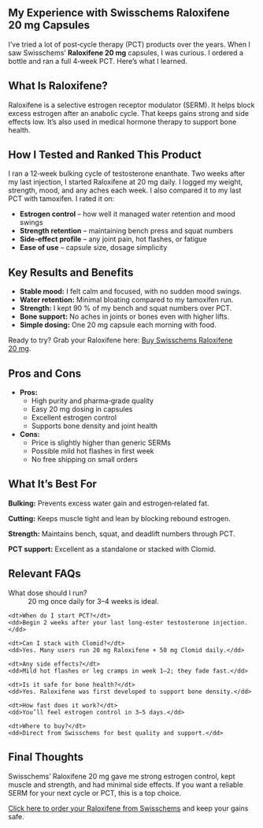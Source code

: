 <div class="product-review">
  <h2>My Experience with Swisschems Raloxifene 20 mg Capsules</h2>
  <p>I’ve tried a lot of post‑cycle therapy (PCT) products over the years. When I saw Swisschems’ <strong>Raloxifene 20 mg</strong> capsules, I was curious. I ordered a bottle and ran a full 4‑week PCT. Here’s what I learned.</p>

  <h2>What Is Raloxifene?</h2>
  <p>Raloxifene is a selective estrogen receptor modulator (SERM). It helps block excess estrogen after an anabolic cycle. That keeps gains strong and side effects low. It’s also used in medical hormone therapy to support bone health.</p>

  <h2>How I Tested and Ranked This Product</h2>
  <p>I ran a 12‑week bulking cycle of testosterone enanthate. Two weeks after my last injection, I started Raloxifene at 20 mg daily. I logged my weight, strength, mood, and any aches each week. I also compared it to my last PCT with tamoxifen. I rated it on:</p>
  <ul>
    <li><strong>Estrogen control</strong> – how well it managed water retention and mood swings</li>
    <li><strong>Strength retention</strong> – maintaining bench press and squat numbers</li>
    <li><strong>Side‑effect profile</strong> – any joint pain, hot flashes, or fatigue</li>
    <li><strong>Ease of use</strong> – capsule size, dosage simplicity</li>
  </ul>

  <h2>Key Results and Benefits</h2>
  <ul>
    <li><strong>Stable mood:</strong> I felt calm and focused, with no sudden mood swings.</li>
    <li><strong>Water retention:</strong> Minimal bloating compared to my tamoxifen run.</li>
    <li><strong>Strength:</strong> I kept 90 % of my bench and squat numbers over PCT.</li>
    <li><strong>Bone support:</strong> No aches in joints or bones even with higher lifts.</li>
    <li><strong>Simple dosing:</strong> One 20 mg capsule each morning with food.</li>
  </ul>

  <p>Ready to try? Grab your Raloxifene here: <a href="https://swisschems.is/product/raloxifene-1200-mg-20-mg-60-capsules/ref/277/?campaign=github" target="_blank" rel="noopener">Buy Swisschems Raloxifene 20 mg</a>.</p>

  <h2>Pros and Cons</h2>
  <ul>
    <li><strong>Pros:</strong>
      <ul>
        <li>High purity and pharma‑grade quality</li>
        <li>Easy 20 mg dosing in capsules</li>
        <li>Excellent estrogen control</li>
        <li>Supports bone density and joint health</li>
      </ul>
    </li>
    <li><strong>Cons:</strong>
      <ul>
        <li>Price is slightly higher than generic SERMs</li>
        <li>Possible mild hot flashes in first week</li>
        <li>No free shipping on small orders</li>
      </ul>
    </li>
  </ul>

  <h2>What It’s Best For</h2>
  <p><strong>Bulking:</strong> Prevents excess water gain and estrogen‑related fat.</p>
  <p><strong>Cutting:</strong> Keeps muscle tight and lean by blocking rebound estrogen.</p>
  <p><strong>Strength:</strong> Maintains bench, squat, and deadlift numbers through PCT.</p>
  <p><strong>PCT support:</strong> Excellent as a standalone or stacked with Clomid.</p>

  <h2>Relevant FAQs</h2>
  <dl>
    <dt>What dose should I run?</dt>
    <dd>20 mg once daily for 3–4 weeks is ideal.</dd>

    <dt>When do I start PCT?</dt>
    <dd>Begin 2 weeks after your last long‑ester testosterone injection.</dd>

    <dt>Can I stack with Clomid?</dt>
    <dd>Yes. Many users run 20 mg Raloxifene + 50 mg Clomid daily.</dd>

    <dt>Any side effects?</dt>
    <dd>Mild hot flashes or leg cramps in week 1–2; they fade fast.</dd>

    <dt>Is it safe for bone health?</dt>
    <dd>Yes. Raloxifene was first developed to support bone density.</dd>

    <dt>How fast does it work?</dt>
    <dd>You’ll feel estrogen control in 3–5 days.</dd>

    <dt>Where to buy?</dt>
    <dd>Direct from Swisschems for best quality and support.</dd>
  </dl>

  <h2>Final Thoughts</h2>
  <p>Swisschems’ Raloxifene 20 mg gave me strong estrogen control, kept muscle and strength, and had minimal side effects. If you want a reliable SERM for your next cycle or PCT, this is a top choice.</p>
  <p><a href="https://swisschems.is/product/raloxifene-1200-mg-20-mg-60-capsules/ref/277/?campaign=github" target="_blank" rel="noopener">Click here to order your Raloxifene from Swisschems</a> and keep your gains safe.</p>
</div>
